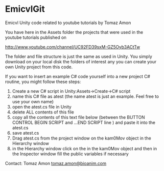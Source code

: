 EmicvlGit
=========

Emicvl Unity code related to youtube tutorials by Tomaz Amon

You have here in the Assets folder the projects that were used in the youtube tutorials published on 

http://www.youtube.com/channel/UC92FD39sxM-GZ5Oyb3ACtTw

The folder and file structure is just the same as used in Unity. You simply download on your local disk the folders of interest any you can create your own Unity project from this code.

If you want to insert an example C# code yourself into a new project C# routine, you might follow these steps:

1. Create a new C# script in Unity:Assets->Create->C# script
2. name this C# file as atest (the name atest is just an example. Feel free to use your own name)
3. open the atest.cs file in Unity 
4. delete ALL contents of this file
5. copy all the contents of this text file below (between the BUTTON CONTROL BEGIN SCRIPT and ...END SCRIPT line ) and paste it into the atest.cs 
6. save atest.cs 
7. Drag atest.cs from the project window on the kam0Mov object in the Hierarchy window 
8. in the Hierarchy window click on the in the kam0Mov object and then in the Inspector window fill the public variables  if necessary

Contact: Tomaz Amon  tomaz.amon@bioanim.com

